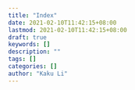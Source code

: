 ```yaml
---
title: "Index"
date: 2021-02-10T11:42:15+08:00
lastmod: 2021-02-10T11:42:15+08:00
draft: true
keywords: []
description: ""
tags: []
categories: []
author: "Kaku Li"
---
```


